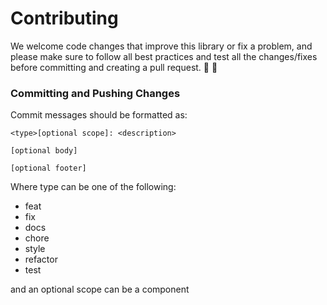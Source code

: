 # Contributing

We welcome code changes that improve this library or fix a problem, and please make sure to follow all best practices and test all the changes/fixes before committing and creating a pull request. 🚀 🚀

### Committing and Pushing Changes

Commit messages should be formatted as:

```
<type>[optional scope]: <description>

[optional body]

[optional footer]
```

Where type can be one of the following:

- feat
- fix
- docs
- chore
- style
- refactor
- test

and an optional scope can be a component
